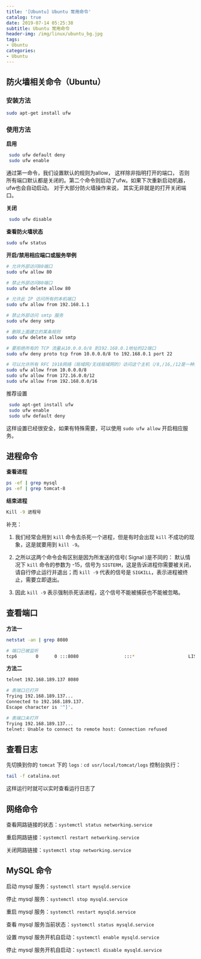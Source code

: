 ```yaml
---
title: '[Ubuntu] Ubuntu 常用命令'
catalog: true
date: 2019-07-14 05:25:38
subtitle: Ubuntu 常用命令
header-img: /img/linux/ubuntu_bg.jpg
tags:
- Ubuntu
categories:
- Ubuntu
---
```


## 防火墙相关命令（Ubuntu）
### 安装方法
```sh
sudo apt-get install ufw
```

### 使用方法
**启用**
```sh
 sudo ufw default deny 
 sudo ufw enable
```
通过第一命令，我们设置默认的规则为allow， 这样除非指明打开的端口， 否则所有端口默认都是关闭的。第二个命令则启动了ufw。如果下次重新启动机器， ufw也会自动启动。
对于大部分防火墙操作来说， 其实无非就是的打开关闭端口。

**关闭**
```sh
 sudo ufw disable 
```

**查看防火墙状态**
```sh
sudo ufw status 
```

**开启/禁用相应端口或服务举例**
 ```sh
 # 允许外部访问80端口
 sudo ufw allow 80
 
 # 禁止外部访问80端口
 sudo ufw delete allow 80
 
 # 允许此 IP 访问所有的本机端口
 sudo ufw allow from 192.168.1.1
 
 # 禁止外部访问 smtp 服务
 sudo ufw deny smtp
 
 # 删除上面建立的某条规则
 sudo ufw delete allow smtp
 
 # 要拒绝所有的 TCP 流量从10.0.0.0/8 到192.168.0.1地址的22端口
 sudo ufw deny proto tcp from 10.0.0.0/8 to 192.168.0.1 port 22
 
 # 可以允许所有 RFC 1918网络（局域网/无线局域网的）访问这个主机（/8,/16,/12是一种网络分级）
 sudo ufw allow from 10.0.0.0/8
 sudo ufw allow from 172.16.0.0/12
 sudo ufw allow from 192.168.0.0/16
 ```

推荐设置
```sh
 sudo apt-get install ufw
 sudo ufw enable
 sudo ufw default deny 
```
这样设置已经很安全，如果有特殊需要，可以使用 `sudo ufw allow` 开启相应服务。


## 进程命令
**查看进程**
```sh
ps -ef | grep mysql
ps -ef | grep tomcat-8
```

**结束进程**
```sh
Kill -9 进程号
```

补充：

1. 我们经常会用到 `kill` 命令去杀死一个进程，但是有时会出现 `kill` 不成功的现象，这是就要用到 `kill -9`。

2. 之所以这两个命令会有区别是因为所发送的信号( Signal )是不同的：
默认情况下 `kill` 命令的参数为 -15，信号为 `SIGTERM`，这是告诉进程你需要被关闭，请自行停止运行并退出；而 `kill -9` 代表的信号是 `SIGKILL`，表示进程被终止，需要立即退出。

3. 因此 `kill -9` 表示强制杀死该进程，这个信号不能被捕获也不能被忽略。

## 查看端口
**方法一**
```sh
netstat -an | grep 8080

# 端口已被监听
tcp6       0      0 :::8080                 :::*                    LISTEN
```

**方法二**
```sh
telnet 192.168.189.137 8080

# 表端口已打开
Trying 192.168.189.137...
Connected to 192.168.189.137.
Escape character is '^]'.

# 表端口未打开
Trying 192.168.189.137...
telnet: Unable to connect to remote host: Connection refused
```

## 查看日志
先切换到你的 `tomcat` 下的 `logs：cd usr/local/tomcat/logs` 控制台执行：
```sh
tail -f catalina.out
```
这样运行时就可以实时查看运行日志了

## 网络命令
查看网路链接的状态：`systemctl status networking.service`

重启网路链接：`systemctl restart networking.service`

关闭网路链接：`systemctl stop networking.service`

## MySQL 命令
启动 mysql 服务：`systemctl start mysqld.service`

停止 mysql 服务：`systemctl stop mysqld.service`

重启 mysql 服务：`systemctl restart mysqld.service`

查看 mysql 服务当前状态：`systemctl status mysqld.service`

设置 mysql 服务开机自启动：`systemctl enable mysqld.service`

停止 mysql 服务开机自启动：`systemctl disable mysqld.service`